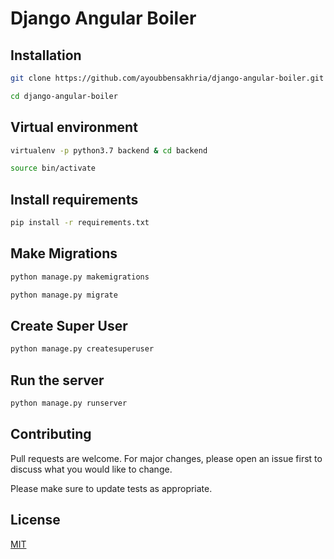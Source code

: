 # Django Angular Boiler


## Installation


```bash
git clone https://github.com/ayoubbensakhria/django-angular-boiler.git
```


```bash
cd django-angular-boiler
```
## Virtual environment
```bash
virtualenv -p python3.7 backend & cd backend
```
```bash
source bin/activate
```
## Install requirements

```bash
pip install -r requirements.txt 
```

## Make Migrations

```bash
python manage.py makemigrations 
```
```bash
python manage.py migrate 
```
## Create Super User
```bash
python manage.py createsuperuser 
```


## Run the server

```bash
python manage.py runserver
```
## Contributing
Pull requests are welcome. For major changes, please open an issue first to discuss what you would like to change.

Please make sure to update tests as appropriate.

## License
[MIT](https://choosealicense.com/licenses/mit/)